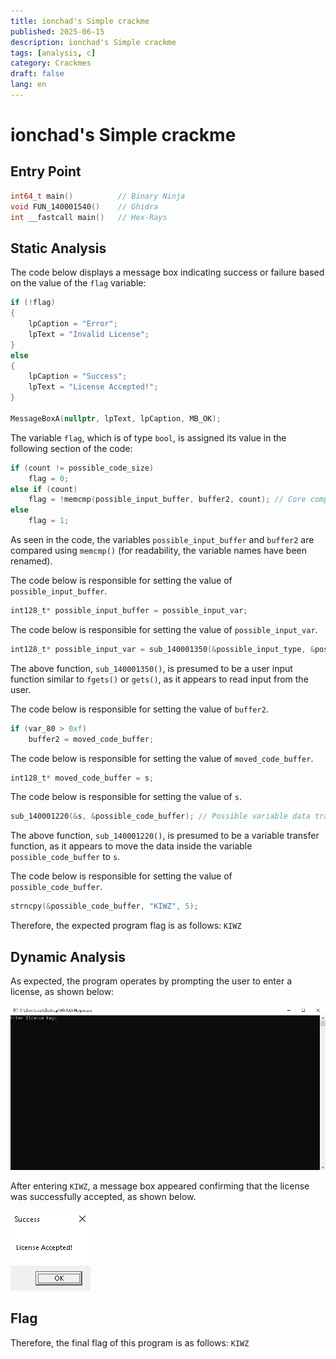 ```yaml
---
title: ionchad's Simple crackme
published: 2025-06-15
description: ionchad's Simple crackme
tags: [analysis, c]
category: Crackmes
draft: false
lang: en
---
```


# ionchad's Simple crackme

## Entry Point
```c
int64_t main()          // Binary Ninja
void FUN_140001540()    // Ghidra
int __fastcall main()   // Hex-Rays
```

## Static Analysis
The code below displays a message box indicating success or failure based on the value of the `flag` variable:
```c
if (!flag)
{
    lpCaption = "Error";
    lpText = "Invalid License";
}
else
{
    lpCaption = "Success";
    lpText = "License Accepted!";
}

MessageBoxA(nullptr, lpText, lpCaption, MB_OK);
```

The variable `flag`, which is of type `bool`, is assigned its value in the following section of the code:
```c
if (count != possible_code_size)
    flag = 0;
else if (count)
    flag = !memcmp(possible_input_buffer, buffer2, count); // Core comparsion
else
    flag = 1;
```

As seen in the code, the variables `possible_input_buffer` and `buffer2` are compared using `memcmp()` (for readability, the variable names have been renamed).

The code below is responsible for setting the value of `possible_input_buffer`.

```c
int128_t* possible_input_buffer = possible_input_var;
```

The code below is responsible for setting the value of `possible_input_var`.
```c
int128_t* possible_input_var = sub_140001350(&possible_input_type, &possible_input_char); // Possible input (fgets, gets, etc)
```

The above function, `sub_140001350()`, is presumed to be a user input function similar to `fgets()` or `gets()`, as it appears to read input from the user.

The code below is responsible for setting the value of `buffer2`.
```c
if (var_80 > 0xf)
    buffer2 = moved_code_buffer;
```

The code below is responsible for setting the value of `moved_code_buffer`.
```c
int128_t* moved_code_buffer = s;
```

The code below is responsible for setting the value of `s`.
```c
sub_140001220(&s, &possible_code_buffer); // Possible variable data transfer (&possible_code_buffer -> &s)
```

The above function, `sub_140001220()`, is presumed to be a variable transfer function, as it appears to move the data inside the variable `possible_code_buffer` to `s`.

The code below is responsible for setting the value of `possible_code_buffer`.
```c
strncpy(&possible_code_buffer, "KIWZ", 5);
```

Therefore, the expected program flag is as follows: `KIWZ`

## Dynamic Analysis
As expected, the program operates by prompting the user to enter a license, as shown below:

![init](./init.png)

After entering `KIWZ`, a message box appeared confirming that the license was successfully accepted, as shown below.

![result](./result.png)

## Flag
Therefore, the final flag of this program is as follows: `KIWZ`